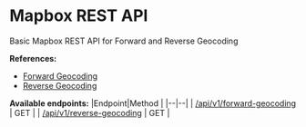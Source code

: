 # Mapbox REST API

Basic Mapbox REST API for Forward and Reverse Geocoding

**References:**

- [Forward Geocoding](<[https://docs.mapbox.com/api/search/#forward-geocoding](https://docs.mapbox.com/api/search/#forward-geocoding)>)
- [Reverse Geocoding](<[[https://docs.mapbox.com/api/search/#reverse-geocoding](https://docs.mapbox.com/api/search/#reverse-geocoding)](https://docs.mapbox.com/api/search/#forward-geocoding)>)

**Available endpoints:**
|Endpoint|Method |
|--|--|
| [/api/v1/forward-geocoding](<[http://mapbox-rest-api.herokuapp.com/api/v1/forward-geocoding?location=zambales](http://mapbox-rest-api.herokuapp.com/api/v1/forward-geocoding?location=zambales)>) | GET |
| [/api/v1/reverse-geocoding](<[[http://mapbox-rest-api.herokuapp.com/api/v1/reverse-geocoding?location=23,28](http://mapbox-rest-api.herokuapp.com/api/v1/reverse-geocoding?location=23,28)]>) | GET |
